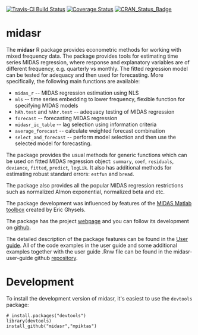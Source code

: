 [![Travis-CI Build Status](https://travis-ci.org/mpiktas/midasr.svg?branch=master)](https://travis-ci.org/mpiktas/midasr)
[![Coverage Status](https://img.shields.io/coveralls/mpiktas/midasr.svg)](https://coveralls.io/r/mpiktas/midasr?branch=master)
[![CRAN_Status_Badge](http://www.r-pkg.org/badges/version/midasr)](http://cran.r-project.org/web/packages/midasr)
# midasr

The **midasr** R package provides econometric methods for working with mixed frequency data. The package provides tools for estimating time series MIDAS regression, where response and explanatory variables are of different frequency, e.g. quarterly vs monthly. The fitted regression model can be tested for adequacy and then used for forecasting. More specifically, the following main functions are available:

  - ```midas_r``` -- MIDAS regression estimation using NLS
  - ```mls``` -- time series embedding to lower frequency, flexible function for specifying MIDAS models
  - ```hAh.test``` and  ```hAhr.test``` -- adequacy testing of MIDAS regression
  - ```forecast``` -- forecasting MIDAS regression
  - ```midasr_ic_table``` -- lag selection using information criteria
  - ```average_forecast``` -- calculate weighted forecast combination
  - ```select_and_forecast``` -- perform model selection and then use the selected model for forecasting.

The package provides the usual methods for generic functions which can be used on fitted MIDAS regression object: ```summary```, ```coef```, ```residuals```, ```deviance```, ```fitted```, ```predict```, ```logLik```. It also
has additional methods for estimating robust standard errors: ```estfun``` and ```bread```. 

The package also provides all the popular MIDAS regression restrictions such as normalized Almon exponential, normalized beta and etc. 

The package development was influenced by features of the [MIDAS Matlab toolbox][3] created by Eric Ghysels.

The package has the project [webpage][1] and you can follow its development on  [github][2]. 

The detailed description of the package features can be found in the [User guide][4].  All of the code examples in the user guide and some additional examples together with the user guide .Rnw file can be found in the midasr-user-guide github [repository][5]. 

# Development
To install the development version of midasr, it's easiest to use the `devtools` package:

    # install.packages("devtools")
    library(devtools)
    install_github("midasr","mpiktas")

[1]: http://mpiktas.github.com/midasr
[2]: http://github.com/mpiktas/midasr
[3]: http://www.unc.edu/~eghysels/
[4]: https://github.com/mpiktas/midasr-user-guide/raw/master/midasr-user-guide.pdf
[5]: https://github.com/mpiktas/midasr-user-guide/
